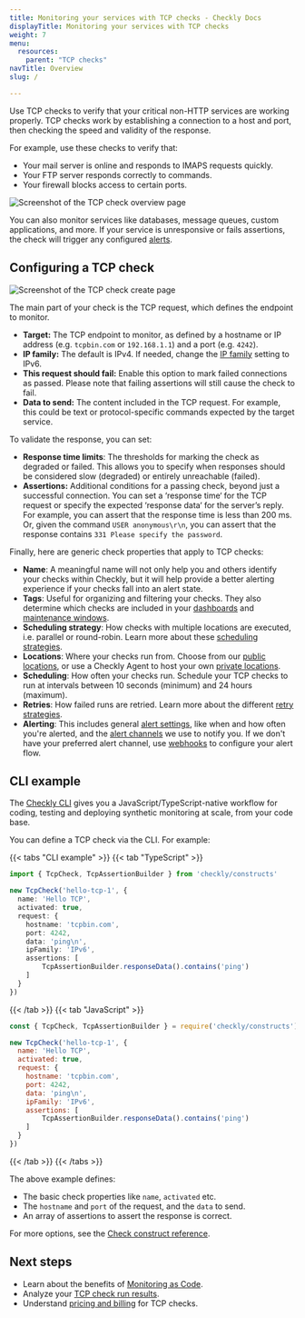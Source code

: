 ```yaml
---
title: Monitoring your services with TCP checks - Checkly Docs
displayTitle: Monitoring your services with TCP checks
weight: 7
menu:
  resources:
    parent: "TCP checks"
navTitle: Overview
slug: /

---
```


Use TCP checks to verify that your critical non-HTTP services are working properly. TCP checks work by establishing a connection to a host and port, then checking the speed and validity of the response.

For example, use these checks to verify that:

* Your mail server is online and responds to IMAPS requests quickly.
* Your FTP server responds correctly to commands.
* Your firewall blocks access to certain ports.

![Screenshot of the TCP check overview page](/docs/images/tcp-checks/tcp-check-overview.png)

You can also monitor services like databases, message queues, custom applications, and more. If your service is unresponsive or fails assertions, the check will trigger any configured [alerts](/docs/alerting-and-retries/).

## Configuring a TCP check

![Screenshot of the TCP check create page](/docs/images/tcp-checks/create-tcp-check.png)

The main part of your check is the TCP request, which defines the endpoint to monitor.

* **Target:** The TCP endpoint to monitor, as defined by a hostname or IP address (e.g. `tcpbin.com` or `192.168.1.1`) and a port (e.g. `4242`).
* **IP family:** The default is IPv4. If needed, change the [IP family](/docs/monitoring/ip-info/#ipv4-and-ipv6-support) setting to IPv6.
* **This request should fail:** Enable this option to mark failed connections as passed. Please note that failing assertions will still cause the check to fail.
* **Data to send:** The content included in the TCP request. For example, this could be text or protocol-specific commands expected by the target service.

To validate the response, you can set:

* **Response time limits**: The thresholds for marking the check as degraded or failed. This allows you to specify when responses should be considered slow (degraded) or entirely unreachable (failed).
* **Assertions:** Additional conditions for a passing check, beyond just a successful connection. You can set a ‘response time‘ for the TCP request or specify the expected ‘response data‘ for the server’s reply. For example, you can assert that the response time is less than 200 ms. Or, given the command `USER anonymous\r\n`, you can assert that the response contains `331 Please specify the password`.

Finally, here are generic check properties that apply to TCP checks:

* **Name**: A meaningful name will not only help you and others identify your checks within Checkly, but it will help provide a better alerting experience if your checks fall into an alert state.
* **Tags**: Useful for organizing and filtering your checks. They also determine which checks are included in your [dashboards](/docs/dashboards/) and [maintenance windows](/docs/maintenance-windows/).
* **Scheduling strategy**: How checks with multiple locations are executed, i.e. parallel or round-robin. Learn more about these [scheduling strategies](/docs/monitoring/global-locations#scheduling-strategies).
* **Locations**: Where your checks run from. Choose from our [public locations](/docs/monitoring/global-locations/), or use a Checkly Agent to host your own [private locations](/docs/private-locations/).
* **Scheduling**: How often your checks run. Schedule your TCP checks to run at intervals between 10 seconds (minimum) and 24 hours (maximum).
* **Retries**: How failed runs are retried. Learn more about the different [retry strategies](/docs/alerting-and-retries/retries/).
* **Alerting**: This includes general [alert settings](/docs/alerting-and-retries/alert-settings/), like when and how often you're alerted, and the [alert channels](/docs/alerting-and-retries/alert-channels/) we use to notify you. If we don't have your preferred alert channel, use [webhooks](/docs/alerting-and-retries/webhooks/) to configure your alert flow.

## CLI example

The [Checkly CLI](/docs/cli/) gives you a JavaScript/TypeScript-native workflow for coding, testing and deploying synthetic monitoring at scale, from your code base.

You can define a TCP check via the CLI. For example:

{{< tabs "CLI example" >}}
{{< tab "TypeScript" >}}
```ts {title="hello-tcp.check.ts"}
import { TcpCheck, TcpAssertionBuilder } from 'checkly/constructs'

new TcpCheck('hello-tcp-1', {
  name: 'Hello TCP',
  activated: true,
  request: {
    hostname: 'tcpbin.com',
    port: 4242,
    data: 'ping\n',
    ipFamily: 'IPv6',
    assertions: [
        TcpAssertionBuilder.responseData().contains('ping')
    ]
  }
})
```
{{< /tab >}}
{{< tab "JavaScript" >}}
```js {title="hello-tcp.check.js"}
const { TcpCheck, TcpAssertionBuilder } = require('checkly/constructs')

new TcpCheck('hello-tcp-1', {
  name: 'Hello TCP',
  activated: true,
  request: {
    hostname: 'tcpbin.com',
    port: 4242,
    data: 'ping\n',
    ipFamily: 'IPv6',
    assertions: [
        TcpAssertionBuilder.responseData().contains('ping')
    ]
  }
})
```
{{< /tab >}}
{{< /tabs >}}

The above example defines:
- The basic check properties like `name`, `activated` etc.
- The `hostname` and `port` of the request, and the `data` to send.
- An array of assertions to assert the response is correct.

For more options, see the [Check construct reference](/docs/cli/constructs-reference/#check).

## Next steps

- Learn about the benefits of [Monitoring as Code](/guides/monitoring-as-code/).
- Analyze your [TCP check run results](/docs/monitoring/check-results#tcp-check-results).
- Understand [pricing and billing](/docs/monitoring/check-pricing/#pricing--billing---checkly-docs) for TCP checks.
